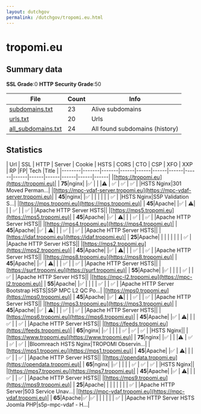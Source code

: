 ```yaml
---
layout: dutchgov
permalink: /dutchgov/tropomi.eu.html
---
```



# tropomi.eu
## Summary data


**SSL Grade**:0
**HTTP Security Grade**:50


| File       | Count | Info |
|------------|-------|------|
|[subdomains.txt](/data/tropomi.eu/subdomains.txt)|23|Alive subdomains|
|[urls.txt](/data/tropomi.eu/urls.txt)|20|Urls|
|[all_subdomains.txt](/data/tropomi.eu/all_subdomains.txt)|24|All found subdomains (history)|


## Statistics


| Url | SSL | HTTP | Server | Cookie | HSTS | CORS | CTO | CSP | XFO | XXP | RP |FP| Tech |Title |
|--------|-------|-------|------|------|------|------|------|------|------|------|------|------|------|
|[https://tropomi.eu](https://tropomi.eu)| | **75**|nginx| |:white_check_mark: | | |:warning: | :white_check_mark: | :white_check_mark: | :white_check_mark: | |HSTS Nginx|301 Moved Perman...|
|[https://mpc-vdaf-server.tropomi.eu](https://mpc-vdaf-server.tropomi.eu)| | **45**|nginx| |:white_check_mark: | | | | | | :white_check_mark: | |HSTS Nginx|S5P Validation S...|
|[https://mps.tropomi.eu](https://mps.tropomi.eu)| | **45**|Apache| |:white_check_mark: | :warning:| | | :white_check_mark: | | :white_check_mark: | |Apache HTTP Server HSTS||
|[https://mps5.tropomi.eu](https://mps5.tropomi.eu)| | **45**|Apache| |:white_check_mark: | :warning:| | | :white_check_mark: | | :white_check_mark: | |Apache HTTP Server HSTS||
|[https://mps4.tropomi.eu](https://mps4.tropomi.eu)| | **45**|Apache| |:white_check_mark: | :warning:| | | :white_check_mark: | | :white_check_mark: | |Apache HTTP Server HSTS||
|[https://idaf.tropomi.eu](https://idaf.tropomi.eu)| | **25**|Apache| | | | | | | | :white_check_mark: | |Apache HTTP Server HSTS||
|[https://mps2.tropomi.eu](https://mps2.tropomi.eu)| | **45**|Apache| |:white_check_mark: | :warning:| | | :white_check_mark: | | :white_check_mark: | |Apache HTTP Server HSTS||
|[https://mps8.tropomi.eu](https://mps8.tropomi.eu)| | **45**|Apache| |:white_check_mark: | :warning:| | | :white_check_mark: | | :white_check_mark: | |Apache HTTP Server HSTS||
|[https://surf.tropomi.eu](https://surf.tropomi.eu)| | **55**|Apache| |:white_check_mark: | | | | :white_check_mark: | | :white_check_mark: | |Apache HTTP Server HSTS||
|[https://mpc-l2.tropomi.eu](https://mpc-l2.tropomi.eu)| | **55**|Apache| |:white_check_mark: | | | | :white_check_mark: | | :white_check_mark: | |Apache HTTP Server Bootstrap HSTS|S5P MPC L2 QC Po...|
|[https://mps0.tropomi.eu](https://mps0.tropomi.eu)| | **45**|Apache| |:white_check_mark: | :warning:| | | :white_check_mark: | | :white_check_mark: | |Apache HTTP Server HSTS||
|[https://mps3.tropomi.eu](https://mps3.tropomi.eu)| | **45**|Apache| |:white_check_mark: | :warning:| | | :white_check_mark: | | :white_check_mark: | |Apache HTTP Server HSTS||
|[https://mps6.tropomi.eu](https://mps6.tropomi.eu)| | **45**|Apache| |:white_check_mark: | :warning:| | | :white_check_mark: | | :white_check_mark: | |Apache HTTP Server HSTS||
|[https://feeds.tropomi.eu](https://feeds.tropomi.eu)| | **65**|nginx| |:white_check_mark: | | | | :white_check_mark: | :white_check_mark: | :white_check_mark: | |HSTS Nginx||
|[https://www.tropomi.eu](https://www.tropomi.eu)| | **75**|nginx| |:white_check_mark: | | |:warning: | :white_check_mark: | :white_check_mark: | :white_check_mark: | |Bloomreach HSTS Nginx|TROPOMI Observin...|
|[https://mps1.tropomi.eu](https://mps1.tropomi.eu)| | **45**|Apache| |:white_check_mark: | :warning:| | | :white_check_mark: | | :white_check_mark: | |Apache HTTP Server HSTS||
|[https://opendata.tropomi.eu](https://opendata.tropomi.eu)| | **65**|nginx| |:white_check_mark: | | | | :white_check_mark: | :white_check_mark: | :white_check_mark: | |HSTS Nginx||
|[https://mps7.tropomi.eu](https://mps7.tropomi.eu)| | **45**|Apache| |:white_check_mark: | :warning:| | | :white_check_mark: | | :white_check_mark: | |Apache HTTP Server HSTS||
|[https://mps9.tropomi.eu](https://mps9.tropomi.eu)| | **25**|Apache| | | | | | | | :white_check_mark: | |Apache HTTP Server|503 Service Unav...|
|[https://mpc-vdaf.tropomi.eu](https://mpc-vdaf.tropomi.eu)| | **65**|Apache|:white_check_mark: |:white_check_mark: | | | | | | :white_check_mark: | |Apache HTTP Server HSTS Joomla PHP|s5p-mpc-vdaf - H...|